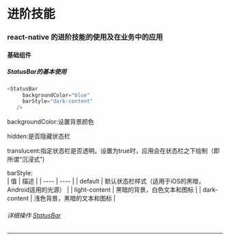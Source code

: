 # 进阶技能

### react-native 的进阶技能的使用及在业务中的应用

#### 基础组件
##### StatusBar的基本使用
```javascript
<StatusBar 
     backgroundColor="blue"
     barStyle="dark-content"
   />
```
backgroundColor:设置背景颜色  

hidden:是否隐藏状态栏

translucent:指定状态栏是否透明。设置为true时，应用会在状态栏之下绘制（即所谓“沉浸式”)

barStyle:  
|  值   | 描述  |
|  ----  | ----  |
| default  | 默认状态栏样式（适用于iOS的黑暗，Android适用的光源） |
| light-content  | 黑暗的背景，白色文本和图标 |
| dark-content  | 浅色背景，黑暗的文本和图标 |  

###### 详细操作 [StatusBar](https://cloud.tencent.com/developer/section/1373709)
---
